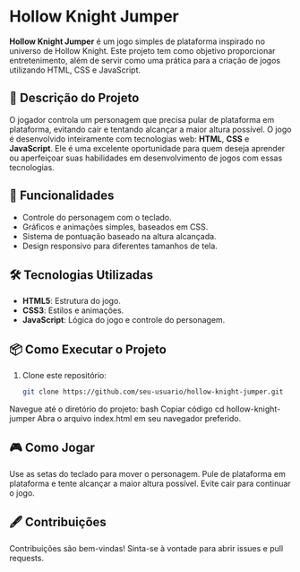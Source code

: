 # Hollow Knight Jumper

**Hollow Knight Jumper** é um jogo simples de plataforma inspirado no universo de Hollow Knight. Este projeto tem como objetivo proporcionar entretenimento, além de servir como uma prática para a criação de jogos utilizando HTML, CSS e JavaScript.

## 📜 Descrição do Projeto

O jogador controla um personagem que precisa pular de plataforma em plataforma, evitando cair e tentando alcançar a maior altura possível. O jogo é desenvolvido inteiramente com tecnologias web: **HTML**, **CSS** e **JavaScript**. Ele é uma excelente oportunidade para quem deseja aprender ou aperfeiçoar suas habilidades em desenvolvimento de jogos com essas tecnologias.

## 🚀 Funcionalidades

- Controle do personagem com o teclado.
- Gráficos e animações simples, baseados em CSS.
- Sistema de pontuação baseado na altura alcançada.
- Design responsivo para diferentes tamanhos de tela.

## 🛠️ Tecnologias Utilizadas

- **HTML5**: Estrutura do jogo.
- **CSS3**: Estilos e animações.
- **JavaScript**: Lógica do jogo e controle do personagem.

## 📦 Como Executar o Projeto

1. Clone este repositório:
   ```bash
   git clone https://github.com/seu-usuario/hollow-knight-jumper.git
Navegue até o diretório do projeto:
bash
Copiar código
cd hollow-knight-jumper
Abra o arquivo index.html em seu navegador preferido.
## 🎮 Como Jogar
Use as setas do teclado para mover o personagem.
Pule de plataforma em plataforma e tente alcançar a maior altura possível.
Evite cair para continuar o jogo.
## 🖋️ Contribuições
Contribuições são bem-vindas! Sinta-se à vontade para abrir issues e pull requests.
